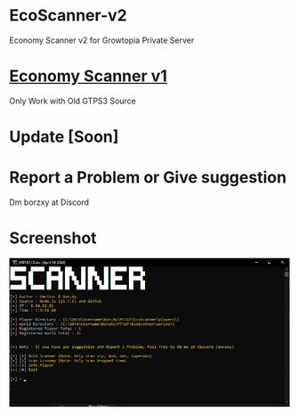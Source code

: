 # EcoScanner-v2
Economy Scanner v2 for Growtopia Private Server

# [Economy Scanner v1](https://github.com/BorzXy/EcoScanner)
Only Work with Old GTPS3 Source

# Update [Soon]

# Report a Problem or Give suggestion
Dm borzxy at Discord

# Screenshot
![Screenshot](https://github.com/BorzXys/EcoScanners/blob/main/Screenshot.png)
